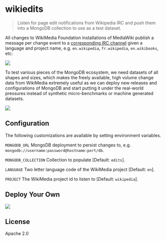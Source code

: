 # wikiedits

> Listen for page edit notifications from Wikipedia IRC
> and push them into a MongoDB collection to use as a test dataset.

All changes to WikiMedia Foundation installations of MediaWiki publish
a message per change event to a [corresponding IRC channel][0] given a language
and project name, e.g. `en.wikipedia`, `fr.wikipedia`, `en.wikibooks`, etc:

![](https://cldup.com/6mZRhvNT03.png)

To test various pieces of the MongoDB ecosystem, we need datasets of all shapes
and sizes, which makes the freely available, high volume change data from WikiMedia
extremely useful as we can deploy new releases and configurations of MongoDB
and start putting it under the real-world pressures instead of synthetic micro-benchmarks
or machine generated datasets.

![](https://cldup.com/qbxg0_rUfS.thumb.png)

## Configuration

The following customizations are available by setting environment variables.

`MONGODB_URL` MongoDB deployment to persist changes to, e.g. `mongodb://username:password@hostname:port/db`.

`MONGODB_COLLECTION` Collection to populate [Default: `edits`].

`LANGUAGE` Two letter language code of the WikiMedia project [Default: `en`].

`PROJECT` The WikiMedia project id to listen to [Default: `wikipedia`].


## Deploy Your Own

[![](https://www.herokucdn.com/deploy/button.svg)](https://heroku.com/deploy?template=https://github.com/mongodb-js/wikiedits)

## License

Apache 2.0

[0]: https://meta.wikimedia.org/wiki/Help:Recent_changes#Recent_changes_stream
